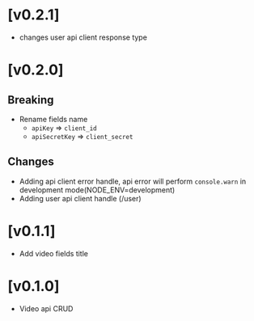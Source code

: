 # [v0.2.1]

- changes user api client response type

# [v0.2.0]

## Breaking

- Rename fields name
  - `apiKey` => `client_id`
  - `apiSecretKey` => `client_secret`

## Changes

- Adding api client error handle, api error will perform `console.warn` in development mode(NODE_ENV=development)
- Adding user api client handle (/user)

# [v0.1.1]

- Add video fields title

# [v0.1.0]

- Video api CRUD